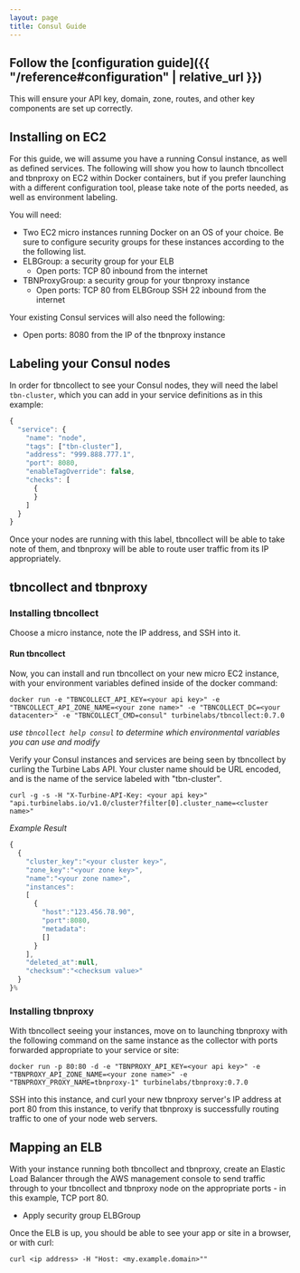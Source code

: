 ```yaml
---
layout: page
title: Consul Guide
---
```


[//]: # ( Copyright 2017 Turbine Labs, Inc.                                   )
[//]: # ( you may not use this file except in compliance with the License.    )
[//]: # ( You may obtain a copy of the License at                             )
[//]: # (                                                                     )
[//]: # (     http://www.apache.org/licenses/LICENSE-2.0                      )
[//]: # (                                                                     )
[//]: # ( Unless required by applicable law or agreed to in writing, software )
[//]: # ( distributed under the License is distributed on an "AS IS" BASIS,   )
[//]: # ( WITHOUT WARRANTIES OR CONDITIONS OF ANY KIND, either express or     )
[//]: # ( implied. See the License for the specific language governing        )
[//]: # ( permissions and limitations under the License.                      )

[//]: # (Integrating Houston with Consul)

## Follow the [configuration guide]({{ "/reference#configuration" | relative_url }})

This will ensure your API key, domain, zone, routes, and other key components
are set up correctly.

##  Installing on EC2

For this guide, we will assume you have a running Consul instance, as well as
defined services. The following will show you how to launch tbncollect and
tbnproxy on EC2 within Docker containers, but if you prefer launching with a
different configuration tool, please take note of the ports needed, as well as
environment labeling.

You will need:

- Two EC2 micro instances running Docker on an OS of your choice. Be sure to
configure security groups for these instances according to the the following
list.
- ELBGroup: a security group for your ELB
  - Open ports:
    TCP 80 inbound from the internet
- TBNProxyGroup: a security group for your tbnproxy instance
  - Open ports:
    TCP 80 from ELBGroup
    SSH 22 inbound from the internet

Your existing Consul services will also need the following:
  - Open ports:
    8080 from the IP of the tbnproxy instance

## Labeling your Consul nodes

In order for tbncollect to see your Consul nodes, they will need the label
`tbn-cluster`, which you can add in your service definitions as in this example:

```javascript
{
  "service": {
    "name": "node",
    "tags": ["tbn-cluster"],
    "address": "999.888.777.1",
    "port": 8080,
    "enableTagOverride": false,
    "checks": [
      {
      }
    ]
  }
}
```
Once your nodes are running with this label, tbncollect will be able to take
note of them, and tbnproxy will be able to route user traffic from its IP
appropriately.

## tbncollect and tbnproxy

### Installing tbncollect

Choose a micro instance, note the IP address, and SSH into it.

#### Run tbncollect

Now, you can install and run tbncollect on your new micro EC2 instance, with
your environment variables defined inside of the docker command:

```shell
docker run -e "TBNCOLLECT_API_KEY=<your api key>" -e "TBNCOLLECT_API_ZONE_NAME=<your zone name>" -e "TBNCOLLECT_DC=<your datacenter>" -e "TBNCOLLECT_CMD=consul" turbinelabs/tbncollect:0.7.0
```

_use `tbncollect help consul` to determine which environmental variables you can use and modify_

Verify your Consul instances and services are being seen by tbncollect by
curling the Turbine Labs API. Your cluster name should be URL encoded, and is
the name of the service labeled with "tbn-cluster".

```shell
curl -g -s -H "X-Turbine-API-Key: <your api key>" "api.turbinelabs.io/v1.0/cluster?filter[0].cluster_name=<cluster name>"
```

*Example Result*

```javascript
{
  {
    "cluster_key":"<your cluster key>",
    "zone_key":"<your zone key>",
    "name":"<your zone name>",
    "instances":
    [
      {
        "host":"123.456.78.90",
        "port":8080,
        "metadata":
        []
      }
    ],
    "deleted_at":null,
    "checksum":"<checksum value>"
  }
}%
```

### Installing tbnproxy

With tbncollect seeing your instances, move on to launching tbnproxy with the
following command on the same instance as the collector with ports forwarded
appropriate to your service or site:

```shell
docker run -p 80:80 -d -e "TBNPROXY_API_KEY=<your api key>" -e "TBNPROXY_API_ZONE_NAME=<your zone name>" -e "TBNPROXY_PROXY_NAME=tbnproxy-1" turbinelabs/tbnproxy:0.7.0
```

SSH into this instance, and curl your new tbnproxy server's IP address at port
80 from this instance, to verify that tbnproxy is successfully routing traffic
to one of your node web servers.

## Mapping an ELB

With your instance running both tbncollect and tbnproxy, create an Elastic Load
Balancer through the AWS management console to send traffic through to your
tbncollect and tbnproxy node on the appropriate ports - in this example, TCP
port 80.
- Apply security group ELBGroup

Once the ELB is up, you should be able to see your app or site in a browser, or with curl:

```shell
curl <ip address> -H "Host: <my.example.domain>""
```
